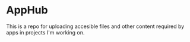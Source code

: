 # AppHub
This is a repo for uploading accesible files and other content
required by apps in projects I'm working on.
